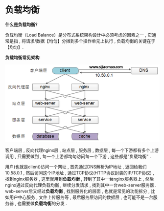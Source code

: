 # 负载均衡

**什么是负载均衡?**

负载均衡（Load Balance）是分布式系统架构设计中必须考虑的因素之一 , 它通常是指 , 将请求/数据【均匀】分摊到多个操作单元上执行 , 负载均衡的关键在于【均匀】. 

**负载均衡常见架构**

![](/assets/fuzaijunheng.png)

客户端层 , 反向代理nginx层 , 站点层 , 服务层 , 数据层 , 每一个下游都有多个上游调用 , 只需要做到 , 每一个上游都均匀访问每一个下游 , 这些都是“负载均衡” . 

用户\(也就是client\)访问一个网址 , 首先通过DNS解析为IP地址 , 返回给我们10.58.0.1 , 然后访问这个IP地址 , 通过TCP协议\(HTTP协议封装的IP/TCP协议\) , 找到nginx服务器 , 这里就用到**负载均衡** , 转到了其中一台nginx服务器上 , 然后nginx通过反向代理负载均衡 , 继续分发请求 , 找到其中一台web-server服务器 . web-server后又经过**负载均衡** , 找到服务化的层面 , 也就是常见的功能拆分 , 比如用户中心服务 , 文件上传服务等 , 最后服务层访问的数据层 , 也可能不是一台服务器 , 也需要做**负载均衡**的分发 . 





